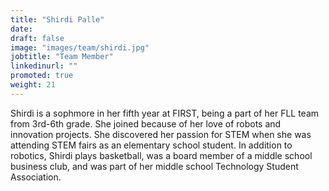 ```yaml
---
title: "Shirdi Palle"
date:
draft: false
image: "images/team/shirdi.jpg"
jobtitle: "Team Member"
linkedinurl: ""
promoted: true
weight: 21
---
```


Shirdi is a sophmore in her fifth year at FIRST, being a part of her FLL team from 3rd-6th grade. She joined because of her love of robots and innovation projects. She discovered her passion for STEM when she was attending STEM fairs as an elementary school student. In addition to robotics, Shirdi plays basketball, was a board member of a middle school business club, and was part of her middle school Technology Student Association.
